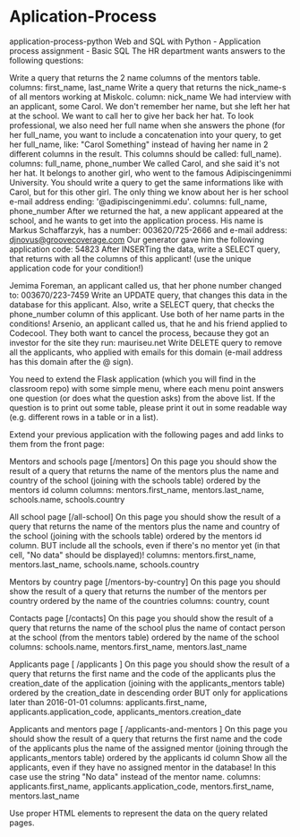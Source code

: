 # Aplication-Process
application-process-python
Web and SQL with Python - Application process assignment - Basic SQL
The HR department wants answers to the following questions:

Write a query that returns the 2 name columns of the mentors table. columns: first_name, last_name
Write a query that returns the nick_name-s of all mentors working at Miskolc. column: nick_name
We had interview with an applicant, some Carol. We don't remember her name, but she left her hat at the school. We want to call her to give her back her hat. To look professional, we also need her full name when she answers the phone (for her full_name, you want to include a concatenation into your query, to get her full_name, like: "Carol Something" instead of having her name in 2 different columns in the result. This columns should be called: full_name). columns: full_name, phone_number
We called Carol, and she said it's not her hat. It belongs to another girl, who went to the famous Adipiscingenimmi University. You should write a query to get the same informations like with Carol, but for this other girl. The only thing we know about her is her school e-mail address ending: '@adipiscingenimmi.edu'. columns: full_name, phone_number
After we returned the hat, a new applicant appeared at the school, and he wants to get into the application process. His name is Markus Schaffarzyk, has a number: 003620/725-2666 and e-mail address: djnovus@groovecoverage.com Our generator gave him the following application code: 54823
After INSERTing the data, write a SELECT query, that returns with all the columns of this applicant! (use the unique application code for your condition!)

Jemima Foreman, an applicant called us, that her phone number changed to: 003670/223-7459 Write an UPDATE query, that changes this data in the database for this applicant. Also, write a SELECT query, that checks the phone_number column of this applicant. Use both of her name parts in the conditions!
Arsenio, an applicant called us, that he and his friend applied to Codecool. They both want to cancel the process, because they got an investor for the site they run: mauriseu.net
Write DELETE query to remove all the applicants, who applied with emails for this domain (e-mail address has this domain after the @ sign).

You need to extend the Flask application (which you will find in the classroom repo) with some simple menu, where each menu point answers one question (or does what the question asks) from the above list. If the question is to print out some table, please print it out in some readable way (e.g. different rows in a table or in a list).


Extend your previous application with the following pages and add links to them from the front page:

Mentors and schools page [/mentors]
On this page you should show the result of a query that returns the name of the mentors plus the name and country of the school (joining with the schools table) ordered by the mentors id column
columns: mentors.first_name, mentors.last_name, schools.name, schools.country

All school page [/all-school]
On this page you should show the result of a query that returns the name of the mentors plus the name and country of the school (joining with the schools table) ordered by the mentors id column. BUT include all the schools, even if there's no mentor yet (in that cell, "No data" should be displayed)!
columns: mentors.first_name, mentors.last_name, schools.name, schools.country

Mentors by country page [/mentors-by-country]
On this page you should show the result of a query that returns the number of the mentors per country ordered by the name of the countries
columns: country, count

Contacts page [/contacts]
On this page you should show the result of a query that returns the name of the school plus the name of contact person at the school (from the mentors table) ordered by the name of the school
columns: schools.name, mentors.first_name, mentors.last_name

Applicants page [ /applicants ]
On this page you should show the result of a query that returns the first name and the code of the applicants plus the creation_date of the application (joining with the applicants_mentors table) ordered by the creation_date in descending order
BUT only for applications later than 2016-01-01
columns: applicants.first_name, applicants.application_code, applicants_mentors.creation_date

Applicants and mentors page [ /applicants-and-mentors ]
On this page you should show the result of a query that returns the first name and the code of the applicants plus the name of the assigned mentor (joining through the applicants_mentors table) ordered by the applicants id column Show all the applicants, even if they have no assigned mentor in the database!
In this case use the string "No data" instead of the mentor name.
columns: applicants.first_name, applicants.application_code, mentors.first_name, mentors.last_name

Use proper HTML elements to represent the data on the query related pages.
